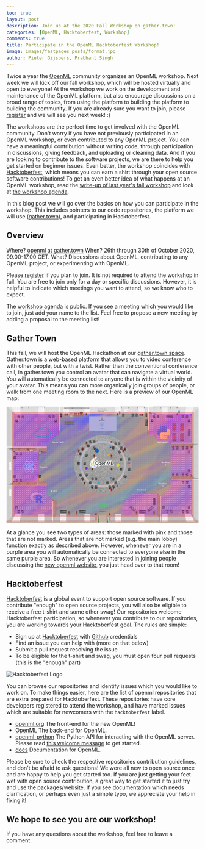 ```yaml
---
toc: true
layout: post
description: Join us at the 2020 Fall Workshop on gather.town!
categories: [OpenML, Hacktoberfest, Workshop]
comments: true
title: Participate in the OpenML Hacktoberfest Workshop!
image: images/fastpages_posts/format.jpg
author: Pieter Gijsbers, Prabhant Singh
---
```


Twice a year the [OpenML](https://www.openml.org/) community organizes an OpenML workshop.
Next week we will kick off our fall workshop, which will be hosted virtually and open to everyone!
At the workshop we work on the development and maintenance of the OpenML platform, 
but also encourage discussions on a broad range of topics, from using the platform to building the platform to building the community.
If you are already sure you want to join, please [register](https://docs.google.com/forms/d/e/1FAIpQLSedDOBZzuQP9dACFWiPqXcl1HvURB9h3SOdwPq45PB-87TPyg/viewform) and we will see you next week! :)

The workshops are the perfect time to get involved with the OpenML community.
Don't worry if you have not previously participated in an OpenML workshop, or even contributed to any OpenML project.
You can have a meaningful contribution without writing code, through participation in discussions, giving feedback, and uploading or cleaning data.
And if you are looking to contribute to the software projects, we are there to help you get started on beginner issues.
Even better, the workshop coincides with [Hacktoberfest](https://hacktoberfest.digitalocean.com/), 
which means you can earn a shirt through your open source software contributions!
To get an even better idea of what happens at an OpenML workshop, read the [write-up of last year's fall workshop](how-to-link-to-blogpost?) 
and look at [the workshop agenda](https://docs.google.com/document/d/1-cjXSqjbce0Gq5zydkp-RNQQmxmcSW4WQ0fWTHUwU9E/edit#).

In this blog post we will go over the basics on how you can participate in the workshop.
This includes pointers to our code repositories, the platform we will use ([gather.town](https://gather.town/)), and participating in Hacktoberfest.

## Overview

Where? [openml at gather.town](https://gather.town/app/c5wA3zo8WPkg579u/openml)
When?  26th through 30th of October 2020, 09.00-17.00 CET.
What?  Discussions about OpenML, contributing to any OpenML project, or experimenting with OpenML.

Please [register](https://docs.google.com/forms/d/e/1FAIpQLSedDOBZzuQP9dACFWiPqXcl1HvURB9h3SOdwPq45PB-87TPyg/viewform) if you plan to join.
It is not required to attend the workshop in full.
You are free to join only for a day or specific discussions.
However, it is helpful to indicate which meetings you want to attend, so we know who to expect.

The [workshop agenda](https://docs.google.com/document/d/1-cjXSqjbce0Gq5zydkp-RNQQmxmcSW4WQ0fWTHUwU9E/edit#) is public.
If you see a meeting which you would like to join, just add your name to the list.
Feel free to propose a new meeting by adding a proposal to the meeting list!


## Gather Town
This fall, we will host the OpenML Hackathon at our [gather.town space](https://gather.town/app/c5wA3zo8WPkg579u/openml).
Gather.town is a web-based platform that allows you to video conference with other people, but with a twist.
Rather than the conventional conference call, in gather.town you control an avatar that can navigate a virtual world.
You will automatically be connected to anyone that is within the vicinity of your avatar.
This means you can more organically join groups of people, or walk from one meeting room to the next.
Here is a preview of our OpenML map:

![A map of our workshop venue](images/posts/gathertown-openml.png)

At a glance you see two types of areas: those marked with pink and those that are not marked.
Areas that are not marked (e.g. the main lobby) function exactly as described above.
However, whenever you are in a purple area you will automatically be connected to everyone else in the same purple area.
So whenever you are interested in joining people discussing the [new openml website](https://new.openml.org/), you just head over to that room!

## Hacktoberfest

[Hacktoberfest](https://hacktoberfest.digitalocean.com/) is a global event to support open source software.
If you contribute "enough" to open source projects, you will also be eligible to receive a free t-shirt and some other swag!
Our repositories welcome Hacktoberfest participation, so whenever you contribute to our repositories, you are working towards your Hacktoberfest goal.
The rules are simple:
 - Sign up at [Hacktoberfest](https://hacktoberfest.digitalocean.com/) with [Github](https://github.com/) credentials
 - Find an issue you can help with (more on that below)
 - Submit a pull request resolving the issue
 - To be eligible for the t-shirt and swag, you must open four pull requests (this is the "enough" part)
 
![Hacktoberfest Logo](images/hacktoberfest-2020.png)
 
You can browse our repositories and identify issues which you would like to work on.
To make things easier, here are the list of openml repositories that are extra prepared for Hacktoberfest.
These repositories have core developers registered to attend the workshop, and have marked issues which are suitable for newcomers with the `hacktoberfest` label.

 - [openml.org](https://github.com/openml/openml.org) The front-end for the new OpenML!  
 - [OpenML](https://github.com/openml/OpenML) The back-end for OpenML.
 - [openml-python](https://github.com/openml/openml-python) The Python API for interacting with the OpenML server. Please read [this welcome message](https://github.com/openml/openml-python/issues/953) to get started.
 - [docs](https://github.com/openml/docs) Documentation for OpenML.
 
Please be sure to check the respective repositories contribution guidelines, and don't be afraid to ask questions!
We were all new to open source once and are happy to help you get started too.
If you are just getting your feet wet with open source contribution, a great way to get started it to just try and use the packages/website.
If you see documentation which needs clarification, or perhaps even just a simple typo, we appreciate your help in fixing it!

## We hope to see you are our workshop!
If you have any questions about the workshop, feel free to leave a comment.
